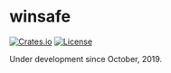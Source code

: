 # winsafe

[![Crates.io](https://img.shields.io/crates/v/winsafe.svg)](https://crates.io/crates/winsafe)
[![License](https://img.shields.io/crates/l/winsafe.svg)](https://github.com/rodrigocfd/winsafe)

Under development since October, 2019.